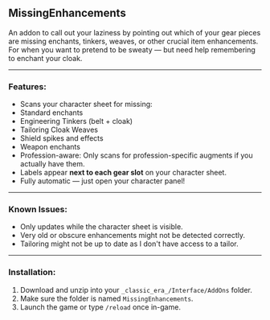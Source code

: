 ##  MissingEnhancements

An addon to call out your laziness by pointing out which of your gear pieces are missing enchants, tinkers, weaves, or other crucial item enhancements. For when you want to pretend to be sweaty — but need help remembering to enchant your cloak.

---

### Features:

-  Scans your character sheet for missing:
  - Standard enchants
  - Engineering Tinkers (belt + cloak)
  - Tailoring Cloak Weaves
  - Shield spikes and effects
  - Weapon enchants
-  Profession-aware: Only scans for profession-specific augments if you actually have them.
-  Labels appear **next to each gear slot** on your character sheet.
-  Fully automatic — just open your character panel!

---

### Known Issues:

- Only updates while the character sheet is visible.
- Very old or obscure enhancements might not be detected correctly.
- Tailoring might not be up to date as I don't have access to a tailor.

---

### Installation:

1. Download and unzip into your `_classic_era_/Interface/AddOns` folder.
2. Make sure the folder is named `MissingEnhancements`.
3. Launch the game or type `/reload` once in-game.
